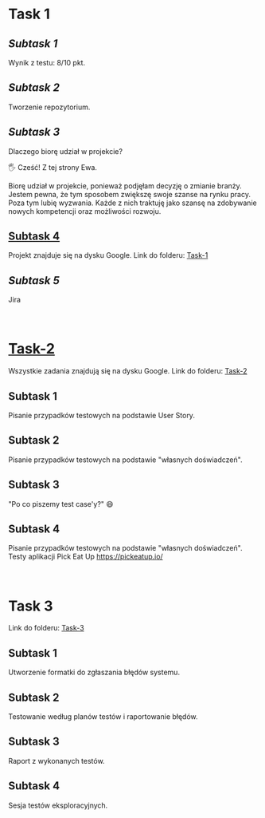 # <br>**Task 1**

## *Subtask 1*
Wynik z testu: 8/10 pkt.
## *Subtask 2*
Tworzenie repozytorium. 
## *Subtask 3*
Dlaczego biorę udział w projekcie?

🖐 Cześć! Z tej strony Ewa. 

Biorę udział w projekcie, ponieważ podjęłam decyzję o zmianie branży. Jestem pewna, że tym sposobem zwiększę swoje szanse na rynku pracy. Poza tym lubię wyzwania. Każde z nich traktuję jako szansę na zdobywanie nowych kompetencji oraz możliwości rozwoju. 
## [Subtask 4](https://drive.google.com/file/d/1r9gymjjz5Dv-0FWmot8rqUSmnWZXtrsR/view?usp=drive_link)
Projekt znajduje się na dysku Google. 
Link do folderu: [Task-1](https://tiny.pl/cf869)
## *Subtask 5*
Jira


# <br> **[Task-2](https://tiny.pl/cf8bg)** 
Wszystkie zadania znajdują się na dysku Google. 
Link do folderu: [Task-2](https://tiny.pl/cf8bg)
## **Subtask 1**
Pisanie przypadków testowych na podstawie User Story.
## **Subtask 2**
Pisanie przypadków testowych na podstawie "własnych doświadczeń".
## **Subtask 3**
"Po co piszemy test case'y?" 😄
## **Subtask 4**
Pisanie przypadków testowych na podstawie "własnych doświadczeń". Testy aplikacji Pick Eat Up https://pickeatup.io/


# <br> **Task 3**
Link do folderu: [Task-3](https://tiny.pl/c5pzb)
## **Subtask 1**
Utworzenie formatki do zgłaszania błędów systemu.
## **Subtask 2**
Testowanie według planów testów i raportowanie błędów.
## **Subtask 3**
Raport z wykonanych testów.
## **Subtask 4**
Sesja testów eksploracyjnych.
